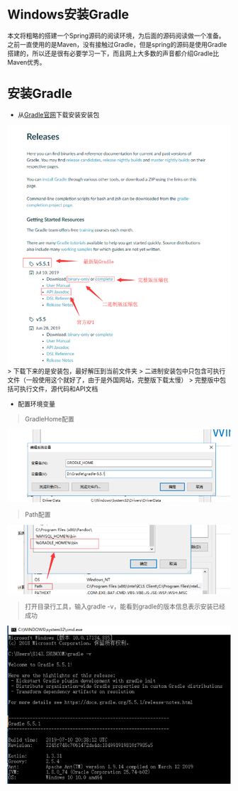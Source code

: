 # Windows安装Gradle
本文将粗略的搭建一个Spring源码的阅读环境，为后面的源码阅读做一个准备。之前一直使用的是Maven，没有接触过Gradle，但是spring的源码是使用Gradle搭建的，所以还是很有必要学习一下，而且网上大多数的声音都介绍Gradle比Maven优秀。
# 安装Gradle
- 从[Gradle官网](https://gradle.org/releases/)下载安装安装包
<img src="https://github.com/Marcos-Lay/Hello-JAVA/blob/master/Docs/Project_Construction_Tools/Gradle/InstallPng.png">  
> 下载下来的是安装包，最好解压到当前文件夹  
> 二进制安装包中只包含可执行文件（一般使用这个就好了，由于是外国网站，完整版下载太慢）   
> 完整版中包括可执行文件，源代码和API文档  

- 配置环境变量

> GradleHome配置

<img src = "https://github.com/Marcos-Lay/Hello-JAVA/blob/master/Docs/Project_Construction_Tools/Gradle/GraldeHome.png">

> Path配置

<img src = "https://github.com/Marcos-Lay/Hello-JAVA/blob/master/Docs/Project_Construction_Tools/Gradle/GradlePath.png">

> 打开目录行工具，输入gradle -v，能看到gradle的版本信息表示安装已经成功

<img src = "https://github.com/Marcos-Lay/Hello-JAVA/blob/master/Docs/Project_Construction_Tools/Gradle/GradleSuccess.png">
